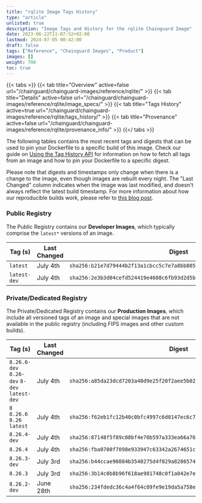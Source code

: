 ```yaml
---
title: "rqlite Image Tags History"
type: "article"
unlisted: true
description: "Image Tags and History for the rqlite Chainguard Image"
date: 2023-06-22T11:07:52+02:00
lastmod: 2024-07-05 00:42:00
draft: false
tags: ["Reference", "Chainguard Images", "Product"]
images: []
weight: 700
toc: true
---
```


{{< tabs >}}
{{< tab title="Overview" active=false url="/chainguard/chainguard-images/reference/rqlite/" >}}
{{< tab title="Details" active=false url="/chainguard/chainguard-images/reference/rqlite/image_specs/" >}}
{{< tab title="Tags History" active=true url="/chainguard/chainguard-images/reference/rqlite/tags_history/" >}}
{{< tab title="Provenance" active=false url="/chainguard/chainguard-images/reference/rqlite/provenance_info/" >}}
{{</ tabs >}}

The following tables contains the most recent tags and digests that can be used to pin your Dockerfile to a specific build of this image. Check our guide on [Using the Tag History API](/chainguard/chainguard-images/using-the-tag-history-api/) for information on how to fetch all tags from an image and how to pin your Dockerfile to a specific digest.

Please note that digests and timestamps only change when there is a change to the image, even though images are rebuilt every night. The "Last Changed" column indicates when the image was last modified, and doesn't always reflect the latest build timestamp. For more information about how our reproducible builds work, please refer to [this blog post](https://www.chainguard.dev/unchained/reproducing-chainguards-reproducible-image-builds).

### Public Registry
The Public Registry contains our **Developer Images**, which typically comprise the `latest*` versions of an image.

| Tag (s)       | Last Changed | Digest                                                                    |
|---------------|--------------|---------------------------------------------------------------------------|
|  `latest`     | July 4th     | `sha256:b21e7d79444b2f13a1cbcc5c7e7a8bb805752e9802c4f10f92593c2639099319` |
|  `latest-dev` | July 4th     | `sha256:2e3b3d04cefd524419e4608c6fb93d2d5b54084e7ef190653968267ea0351630` |


### Private/Dedicated Registry
The Private/Dedicated Registry contains our **Production Images**, which include all versioned tags of an image and special images that are not available in the public registry (including FIPS images and other custom builds).

| Tag (s)                                       | Last Changed | Digest                                                                    |
|-----------------------------------------------|--------------|---------------------------------------------------------------------------|
|  `8.26.6-dev` `8.26-dev` `8-dev` `latest-dev` | July 4th     | `sha256:a85da23dcd7203a40d9e25f20f2aee5b02cc3438f893a542a1dedf1340e1449e` |
|  `8` `8.26.6` `8.26` `latest`                 | July 4th     | `sha256:f62eb1fc12b40c0bfc4997c6d0147ec6c7c9581b21cb50b4761d084ef221a7be` |
|  `8.26.4-dev`                                 | July 4th     | `sha256:87148f5f89c08bf4e70b597a333ea66a76d45d6337143e1ed60c881674ff848b` |
|  `8.26.4`                                     | July 4th     | `sha256:fba0700f7098e933947c63342a2674651ccf7511d42f47785d8d8b079c0642b5` |
|  `8.26.3-dev`                                 | July 3rd     | `sha256:b44ccae90884b3540275d4f029a828657456b90bfeef49b7fabea5c8cdfadc01` |
|  `8.26.3`                                     | July 3rd     | `sha256:3b14c0b8b96f618ae981748c0f1a042e7e467e664a6ae5119aeb108e5235e072` |
|  `8.26.2-dev`                                 | June 28th    | `sha256:234fdedc36c4a4f64c09fe9e19da5a758ea49bf3f61c1b6bd1d381a171ac4a20` |

